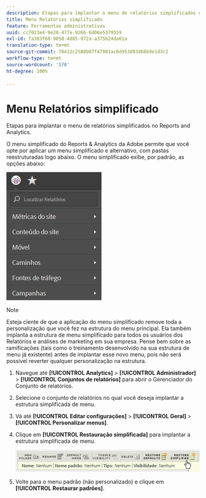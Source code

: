 ```yaml
---
description: Etapas para implantar o menu de relatórios simplificados no Reports and Analytics.
title: Menu Relatórios simplificado
feature: Ferramentas administrativas
uuid: cc7023e4-9e28-477e-9266-6d06e5379559
exl-id: fa383f68-9858-4d85-972a-a375b24da61a
translation-type: tm+mt
source-git-commit: 78412c2588b07f47981ac0d953893db6b9e1d3c2
workflow-type: tm+mt
source-wordcount: '178'
ht-degree: 100%

---
```


# Menu Relatórios simplificado

Etapas para implantar o menu de relatórios simplificados no Reports and Analytics.

O menu simplificado do Reports &amp; Analytics da Adobe permite que você opte por aplicar um menu simplificado e alternativo, com pastas reestruturadas logo abaixo. O menu simplificado exibe, por padrão, as opções abaixo:

![](assets/simplified-menu.png)

>[!NOTE]
>
>Esteja ciente de que a aplicação do menu simplificado remove toda a personalização que você fez na estrutura do menu principal. Ela também implanta a estrutura de menu simplificado para todos os usuários dos Relatórios e análises de marketing em sua empresa. Pense bem sobre as ramificações (tais como o treinamento desenvolvido na sua estrutura de menu já existente) antes de implantar esse novo menu, pois não será possível reverter qualquer personalização na estrutura.

1. Navegue até **[!UICONTROL Analytics]** > **[!UICONTROL Administrador]** > **[!UICONTROL Conjuntos de relatórios]** para abrir o Gerenciador do Conjunto de relatórios.
1. Selecione o conjunto de relatórios no qual você deseja implantar a estrutura simplificada de menu.
1. Vá até **[!UICONTROL Editar configurações]** > **[!UICONTROL Geral]** > **[!UICONTROL Personalizar menus]**.
1. Clique em **[!UICONTROL Restauração simplificada]** para implantar a estrutura simplificada de menu.

   ![](assets/restore-simplified.png)

1. Volte para o menu padrão (não personalizado) e clique em **[!UICONTROL Restaurar padrões]**.
